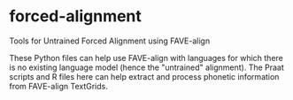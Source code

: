 # forced-alignment
Tools for Untrained Forced Alignment using FAVE-align

These Python files can help use FAVE-align with languages for which there is no existing language model (hence the "untrained" alignment). The Praat scripts and R files here can help extract and process phonetic information from FAVE-align TextGrids.
